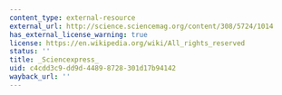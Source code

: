```yaml
---
content_type: external-resource
external_url: http://science.sciencemag.org/content/308/5724/1014
has_external_license_warning: true
license: https://en.wikipedia.org/wiki/All_rights_reserved
status: ''
title: _Sciencexpress_
uid: c4cdd3c9-dd9d-4489-8728-301d17b94142
wayback_url: ''
---
```

